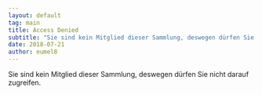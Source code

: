 ```yaml
---
layout: default
tag: main
title: Access Denied
subtitle: "Sie sind kein Mitglied dieser Sammlung, deswegen dürfen Sie nicht darauf zugreifen."
date: 2018-07-21
author: eumel8
---
```


<p class="center">Sie sind kein Mitglied dieser Sammlung, deswegen dürfen Sie nicht darauf zugreifen.</p>
